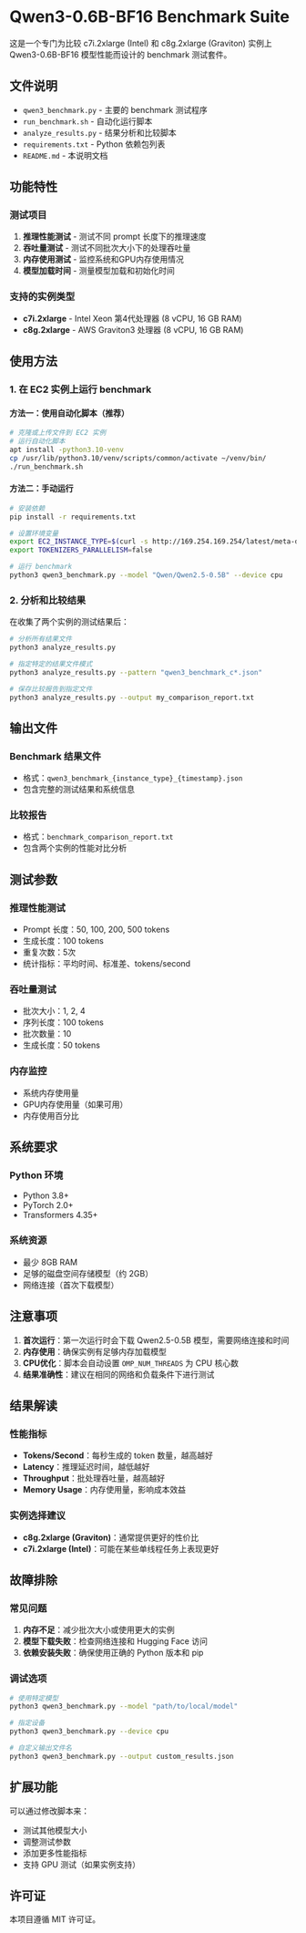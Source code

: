# Qwen3-0.6B-BF16 Benchmark Suite

这是一个专门为比较 c7i.2xlarge (Intel) 和 c8g.2xlarge (Graviton) 实例上 Qwen3-0.6B-BF16 模型性能而设计的 benchmark 测试套件。

## 文件说明

- `qwen3_benchmark.py` - 主要的 benchmark 测试程序
- `run_benchmark.sh` - 自动化运行脚本
- `analyze_results.py` - 结果分析和比较脚本
- `requirements.txt` - Python 依赖包列表
- `README.md` - 本说明文档

## 功能特性

### 测试项目
1. **推理性能测试** - 测试不同 prompt 长度下的推理速度
2. **吞吐量测试** - 测试不同批次大小下的处理吞吐量
3. **内存使用测试** - 监控系统和GPU内存使用情况
4. **模型加载时间** - 测量模型加载和初始化时间

### 支持的实例类型
- **c7i.2xlarge** - Intel Xeon 第4代处理器 (8 vCPU, 16 GB RAM)
- **c8g.2xlarge** - AWS Graviton3 处理器 (8 vCPU, 16 GB RAM)

## 使用方法

### 1. 在 EC2 实例上运行 benchmark

#### 方法一：使用自动化脚本（推荐）
```bash
# 克隆或上传文件到 EC2 实例
# 运行自动化脚本
apt install -python3.10-venv
cp /usr/lib/python3.10/venv/scripts/common/activate ~/venv/bin/
./run_benchmark.sh
```

#### 方法二：手动运行
```bash
# 安装依赖
pip install -r requirements.txt

# 设置环境变量
export EC2_INSTANCE_TYPE=$(curl -s http://169.254.169.254/latest/meta-data/instance-type)
export TOKENIZERS_PARALLELISM=false

# 运行 benchmark
python3 qwen3_benchmark.py --model "Qwen/Qwen2.5-0.5B" --device cpu
```

### 2. 分析和比较结果

在收集了两个实例的测试结果后：

```bash
# 分析所有结果文件
python3 analyze_results.py

# 指定特定的结果文件模式
python3 analyze_results.py --pattern "qwen3_benchmark_c*.json"

# 保存比较报告到指定文件
python3 analyze_results.py --output my_comparison_report.txt
```

## 输出文件

### Benchmark 结果文件
- 格式：`qwen3_benchmark_{instance_type}_{timestamp}.json`
- 包含完整的测试结果和系统信息

### 比较报告
- 格式：`benchmark_comparison_report.txt`
- 包含两个实例的性能对比分析

## 测试参数

### 推理性能测试
- Prompt 长度：50, 100, 200, 500 tokens
- 生成长度：100 tokens
- 重复次数：5次
- 统计指标：平均时间、标准差、tokens/second

### 吞吐量测试
- 批次大小：1, 2, 4
- 序列长度：100 tokens
- 批次数量：10
- 生成长度：50 tokens

### 内存监控
- 系统内存使用量
- GPU内存使用量（如果可用）
- 内存使用百分比

## 系统要求

### Python 环境
- Python 3.8+
- PyTorch 2.0+
- Transformers 4.35+

### 系统资源
- 最少 8GB RAM
- 足够的磁盘空间存储模型（约 2GB）
- 网络连接（首次下载模型）

## 注意事项

1. **首次运行**：第一次运行时会下载 Qwen2.5-0.5B 模型，需要网络连接和时间
2. **内存使用**：确保实例有足够内存加载模型
3. **CPU优化**：脚本会自动设置 `OMP_NUM_THREADS` 为 CPU 核心数
4. **结果准确性**：建议在相同的网络和负载条件下进行测试

## 结果解读

### 性能指标
- **Tokens/Second**：每秒生成的 token 数量，越高越好
- **Latency**：推理延迟时间，越低越好
- **Throughput**：批处理吞吐量，越高越好
- **Memory Usage**：内存使用量，影响成本效益

### 实例选择建议
- **c8g.2xlarge (Graviton)**：通常提供更好的性价比
- **c7i.2xlarge (Intel)**：可能在某些单线程任务上表现更好

## 故障排除

### 常见问题
1. **内存不足**：减少批次大小或使用更大的实例
2. **模型下载失败**：检查网络连接和 Hugging Face 访问
3. **依赖安装失败**：确保使用正确的 Python 版本和 pip

### 调试选项
```bash
# 使用特定模型
python3 qwen3_benchmark.py --model "path/to/local/model"

# 指定设备
python3 qwen3_benchmark.py --device cpu

# 自定义输出文件名
python3 qwen3_benchmark.py --output custom_results.json
```

## 扩展功能

可以通过修改脚本来：
- 测试其他模型大小
- 调整测试参数
- 添加更多性能指标
- 支持 GPU 测试（如果实例支持）

## 许可证

本项目遵循 MIT 许可证。
